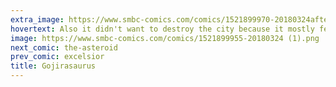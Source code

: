 ```yaml
---
extra_image: https://www.smbc-comics.com/comics/1521899970-20180324after (1).png
hovertext: Also it didn't want to destroy the city because it mostly feeds off of aquatic insects.
image: https://www.smbc-comics.com/comics/1521899955-20180324 (1).png
next_comic: the-asteroid
prev_comic: excelsior
title: Gojirasaurus
---
```



